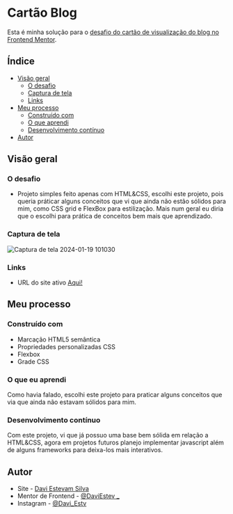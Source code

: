 #   Cartão Blog

Esta é minha solução para o [desafio do cartão de visualização do blog no Frontend Mentor](https://www.frontendmentor.io/challenges/blog-preview-card-ckPaj01IcS).

## Índice

- [Visão geral](#visão-geral)
   - [O desafio](#o-desafio)
   - [Captura de tela](#captura-de-tela)
   - [Links](#links)
- [Meu processo](#meu-processo)
   - [Construído com](#construído-com)
   - [O que aprendi](#o-que-aprendi)
   - [Desenvolvimento contínuo](#desenvolvimento-contínuo)
- [Autor](#autor)

## Visão geral   

### O desafio

- Projeto simples feito apenas com HTML&CSS, escolhi este projeto, pois queria práticar alguns conceitos que vi que ainda não estão sólidos para mim, como CSS grid e FlexBox para estilização. Mais num geral eu diria que o escolhi para prática de conceitos bem mais que aprendizado.

### Captura de tela

![Captura de tela 2024-01-19 101030](https://github.com/DaviEstev/Cartao-Blog/assets/111655855/895feca6-35db-495b-8744-bdae05b73a65)

### Links

- URL do site ativo [Aqui!]("https://daviestev.github.io/Cartao-Blog/")

## Meu processo

### Construído com

- Marcação HTML5 semântica
- Propriedades personalizadas CSS
- Flexbox
- Grade CSS
  
### O que eu aprendi

Como havia falado, escolhi este projeto para praticar alguns conceitos que via que ainda não estavam sólidos para mim. 

### Desenvolvimento contínuo

Com este projeto, vi que já possuo uma base bem sólida em relação a HTML&CSS, agora em projetos futuros planejo implementar javascript além de alguns frameworks para deixa-los mais interativos.

## Autor

- Site - [Davi Estevam Silva](https://www.seu-site.com)
- Mentor de Frontend - [@DaviEstev _](https://www.frontendmentor.io/profile/DaviEstev)
- Instagram - [@Davi_Estv](https://www.instagram.com/davi_estv/)
